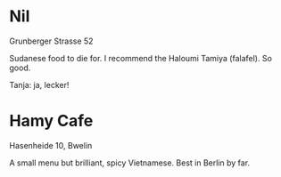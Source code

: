 # Nil

Grunberger Strasse 52

Sudanese food to die for. I recommend the Haloumi Tamiya (falafel). So
good.

Tanja: ja, lecker!

# Hamy Cafe

Hasenheide 10, Bwelin

A small menu but brilliant, spicy Vietnamese. Best in Berlin by far.
